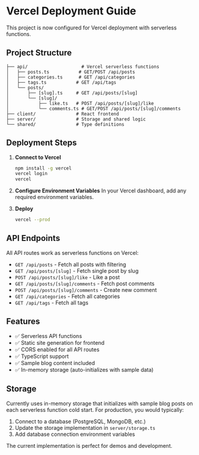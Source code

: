 # Vercel Deployment Guide

This project is now configured for Vercel deployment with serverless functions.

## Project Structure

```
├── api/                    # Vercel serverless functions
│   ├── posts.ts           # GET/POST /api/posts
│   ├── categories.ts      # GET /api/categories  
│   ├── tags.ts           # GET /api/tags
│   └── posts/
│       ├── [slug].ts     # GET /api/posts/[slug]
│       └── [slug]/
│           ├── like.ts   # POST /api/posts/[slug]/like
│           └── comments.ts # GET/POST /api/posts/[slug]/comments
├── client/               # React frontend
├── server/               # Storage and shared logic
└── shared/               # Type definitions
```

## Deployment Steps

1. **Connect to Vercel**
   ```bash
   npm install -g vercel
   vercel login
   vercel
   ```

2. **Configure Environment Variables**
   In your Vercel dashboard, add any required environment variables.

3. **Deploy**
   ```bash
   vercel --prod
   ```

## API Endpoints

All API routes work as serverless functions on Vercel:

- `GET /api/posts` - Fetch all posts with filtering
- `GET /api/posts/[slug]` - Fetch single post by slug
- `POST /api/posts/[slug]/like` - Like a post
- `GET /api/posts/[slug]/comments` - Fetch post comments
- `POST /api/posts/[slug]/comments` - Create new comment
- `GET /api/categories` - Fetch all categories
- `GET /api/tags` - Fetch all tags

## Features

- ✅ Serverless API functions
- ✅ Static site generation for frontend
- ✅ CORS enabled for all API routes
- ✅ TypeScript support
- ✅ Sample blog content included
- ✅ In-memory storage (auto-initializes with sample data)

## Storage

Currently uses in-memory storage that initializes with sample blog posts on each serverless function cold start. For production, you would typically:

1. Connect to a database (PostgreSQL, MongoDB, etc.)
2. Update the storage implementation in `server/storage.ts`
3. Add database connection environment variables

The current implementation is perfect for demos and development.